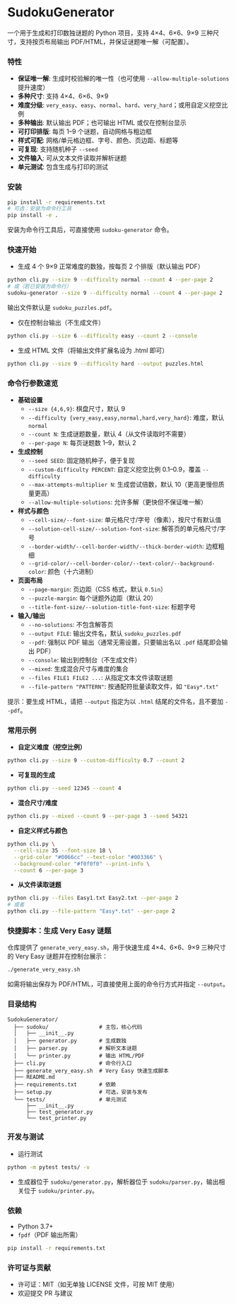 # SudokuGenerator

一个用于生成和打印数独谜题的 Python 项目，支持 4×4、6×6、9×9 三种尺寸，支持按页布局输出 PDF/HTML，并保证谜题唯一解（可配置）。

### 特性
- **保证唯一解**: 生成时校验解的唯一性（也可使用 `--allow-multiple-solutions` 提升速度）
- **多种尺寸**: 支持 4×4、6×6、9×9
- **难度分级**: `very_easy`、`easy`、`normal`、`hard`、`very_hard`；或用自定义挖空比例
- **多种输出**: 默认输出 PDF；也可输出 HTML 或仅在控制台显示
- **可打印排版**: 每页 1–9 个谜题，自动网格与粗边框
- **样式可配**: 网格/单元格边框、字号、颜色、页边距、标题等
- **可复现**: 支持随机种子 `--seed`
- **文件输入**: 可从文本文件读取并解析谜题
- **单元测试**: 包含生成与打印的测试

### 安装
```bash
pip install -r requirements.txt
# 可选：安装为命令行工具
pip install -e .
```
安装为命令行工具后，可直接使用 `sudoku-generator` 命令。

### 快速开始
- 生成 4 个 9×9 正常难度的数独，按每页 2 个排版（默认输出 PDF）
```bash
python cli.py --size 9 --difficulty normal --count 4 --per-page 2
# 或（若已安装为命令行）
sudoku-generator --size 9 --difficulty normal --count 4 --per-page 2
```
输出文件默认是 `sudoku_puzzles.pdf`。

- 仅在控制台输出（不生成文件）
```bash
python cli.py --size 6 --difficulty easy --count 2 --console
```

- 生成 HTML 文件（将输出文件扩展名设为 .html 即可）
```bash
python cli.py --size 9 --difficulty hard --output puzzles.html
```

### 命令行参数速览
- **基础设置**
  - `--size {4,6,9}`: 棋盘尺寸，默认 9
  - `--difficulty {very_easy,easy,normal,hard,very_hard}`: 难度，默认 `normal`
  - `--count N`: 生成谜题数量，默认 4（从文件读取时不需要）
  - `--per-page N`: 每页谜题数 1–9，默认 2
- **生成控制**
  - `--seed SEED`: 固定随机种子，便于复现
  - `--custom-difficulty PERCENT`: 自定义挖空比例 0.1–0.9，覆盖 `--difficulty`
  - `--max-attempts-multiplier N`: 生成尝试倍数，默认 10（更高更慢但质量更高）
  - `--allow-multiple-solutions`: 允许多解（更快但不保证唯一解）
- **样式与颜色**
  - `--cell-size/--font-size`: 单元格尺寸/字号（像素），按尺寸有默认值
  - `--solution-cell-size/--solution-font-size`: 解答页的单元格尺寸/字号
  - `--border-width/--cell-border-width/--thick-border-width`: 边框粗细
  - `--grid-color/--cell-border-color/--text-color/--background-color`: 颜色（十六进制）
- **页面布局**
  - `--page-margin`: 页边距（CSS 格式，默认 `0.5in`）
  - `--puzzle-margin`: 每个谜题外边距（默认 20）
  - `--title-font-size/--solution-title-font-size`: 标题字号
- **输入/输出**
  - `--no-solutions`: 不包含解答页
  - `--output FILE`: 输出文件名，默认 `sudoku_puzzles.pdf`
  - `--pdf`: 强制以 PDF 输出（通常无需设置，只要输出名以 `.pdf` 结尾即会输出 PDF）
  - `--console`: 输出到控制台（不生成文件）
  - `--mixed`: 生成混合尺寸与难度的集合
  - `--files FILE1 FILE2 ...`: 从指定文本文件读取谜题
  - `--file-pattern "PATTERN"`: 按通配符批量读取文件，如 `"Easy*.txt"`

提示：要生成 HTML，请把 `--output` 指定为以 `.html` 结尾的文件名，且不要加 `--pdf`。

### 常用示例
- **自定义难度（挖空比例）**
```bash
python cli.py --size 9 --custom-difficulty 0.7 --count 2
```
- **可复现的生成**
```bash
python cli.py --seed 12345 --count 4
```
- **混合尺寸/难度**
```bash
python cli.py --mixed --count 9 --per-page 3 --seed 54321
```
- **自定义样式与颜色**
```bash
python cli.py \
  --cell-size 35 --font-size 18 \
  --grid-color "#0066cc" --text-color "#003366" \
  --background-color "#f0f0f0" --print-info \
  --count 6 --per-page 3
```
- **从文件读取谜题**
```bash
python cli.py --files Easy1.txt Easy2.txt --per-page 2
# 或者
python cli.py --file-pattern "Easy*.txt" --per-page 2
```

### 快捷脚本：生成 Very Easy 谜题
仓库提供了 `generate_very_easy.sh`，用于快速生成 4×4、6×6、9×9 三种尺寸的 Very Easy 谜题并在控制台展示：
```bash
./generate_very_easy.sh
```
如需将输出保存为 PDF/HTML，可直接使用上面的命令行方式并指定 `--output`。

### 目录结构
```
SudokuGenerator/
  ├── sudoku/                # 主包，核心代码
  │   ├── __init__.py
  │   ├── generator.py       # 生成数独
  │   ├── parser.py          # 解析文本谜题
  │   └── printer.py         # 输出 HTML/PDF
  ├── cli.py                 # 命令行入口
  ├── generate_very_easy.sh  # Very Easy 快速生成脚本
  ├── README.md
  ├── requirements.txt       # 依赖
  ├── setup.py               # 可选，安装与发布
  └── tests/                 # 单元测试
      ├── __init__.py
      ├── test_generator.py
      └── test_printer.py
```

### 开发与测试
- 运行测试
```bash
python -m pytest tests/ -v
```
- 生成器位于 `sudoku/generator.py`，解析器位于 `sudoku/parser.py`，输出相关位于 `sudoku/printer.py`。

### 依赖
- Python 3.7+
- `fpdf`（PDF 输出所需）
```bash
pip install -r requirements.txt
```

### 许可证与贡献
- 许可证：MIT（如无单独 LICENSE 文件，可按 MIT 使用）
- 欢迎提交 PR 与建议

